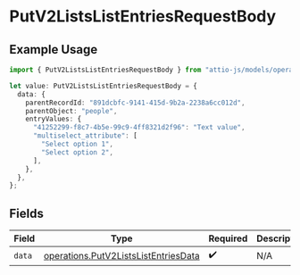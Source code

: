 # PutV2ListsListEntriesRequestBody

## Example Usage

```typescript
import { PutV2ListsListEntriesRequestBody } from "attio-js/models/operations";

let value: PutV2ListsListEntriesRequestBody = {
  data: {
    parentRecordId: "891dcbfc-9141-415d-9b2a-2238a6cc012d",
    parentObject: "people",
    entryValues: {
      "41252299-f8c7-4b5e-99c9-4ff8321d2f96": "Text value",
      "multiselect_attribute": [
        "Select option 1",
        "Select option 2",
      ],
    },
  },
};
```

## Fields

| Field                                                                                        | Type                                                                                         | Required                                                                                     | Description                                                                                  |
| -------------------------------------------------------------------------------------------- | -------------------------------------------------------------------------------------------- | -------------------------------------------------------------------------------------------- | -------------------------------------------------------------------------------------------- |
| `data`                                                                                       | [operations.PutV2ListsListEntriesData](../../models/operations/putv2listslistentriesdata.md) | :heavy_check_mark:                                                                           | N/A                                                                                          |